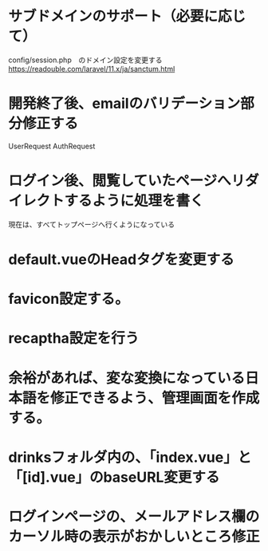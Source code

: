 # サブドメインのサポート（必要に応じて）
config/session.php　のドメイン設定を変更する
https://readouble.com/laravel/11.x/ja/sanctum.html

# 開発終了後、emailのバリデーション部分修正する
UserRequest
AuthRequest

# ログイン後、閲覧していたページへリダイレクトするように処理を書く
現在は、すべてトップページへ行くようになっている

# default.vueのHeadタグを変更する

# favicon設定する。

# recaptha設定を行う

# 余裕があれば、変な変換になっている日本語を修正できるよう、管理画面を作成する。

# drinksフォルダ内の、「index.vue」と「[id].vue」のbaseURL変更する

# ログインページの、メールアドレス欄のカーソル時の表示がおかしいところ修正
